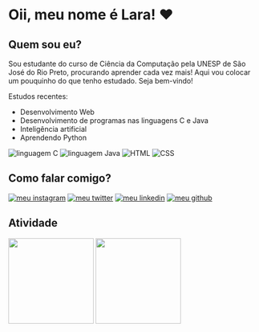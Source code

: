 # Oii, meu nome é Lara! ❤️
## Quem sou eu?
Sou estudante do curso de Ciência da Computação pela UNESP de São José do Rio Preto, procurando aprender cada vez mais! Aqui vou colocar um pouquinho do que tenho estudado. Seja bem-vindo!


Estudos recentes:
* Desenvolvimento Web
* Desenvolvimento de programas nas linguagens C e Java
* Inteligência artificial
* Aprendendo Python
  
![linguagem C](https://img.shields.io/badge/C-00599C?style=for-the-badge&logo=c&logoColor=white)
![linguagem Java](https://img.shields.io/badge/Java-ED8B00?style=for-the-badge&logo=java&logoColor=white)
![HTML](https://img.shields.io/badge/HTML5-E34F26?style=for-the-badge&logo=html5&logoColor=white)
![CSS](https://img.shields.io/badge/CSS3-1572B6?style=for-the-badge&logo=css3&logoColor=white)

## Como falar comigo?
[![meu instagram](https://img.shields.io/badge/Instagram-E4405F?style=for-the-badge&logo=instagram&logoColor=white)](https://www.instagram.com/laracesquinistopa/)
[![meu twitter](https://img.shields.io/badge/Twitter-1DA1F2?style=for-the-badge&logo=twitter&logoColor=white)](https://twitter.com/laracesquini)
[![meu linkedin](https://img.shields.io/badge/LinkedIn-0077B5?style=for-the-badge&logo=linkedin&logoColor=white)](https://www.linkedin.com/in/lara-cesquini-050848253/)
[![meu github](https://img.shields.io/badge/GitHub-100000?style=for-the-badge&logo=github&logoColor=white)](https://github.com/laracesquini)

## Atividade
<img height="170em" src="https://github-readme-stats-sigma-five.vercel.app/api?username=laracesquini&show_icons=true&theme=radical&include_all_commits=true&count_private=true"/> <img height="170em" src="https://github-readme-stats-sigma-five.vercel.app/api/top-langs/?username=laracesquini&layout=compact&langs_count=7&theme=radical"/>

